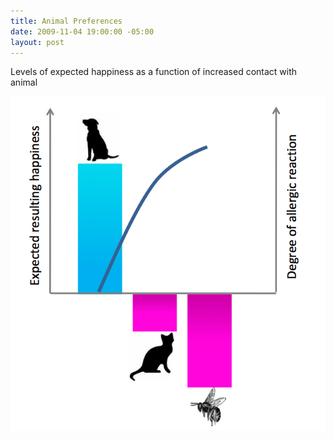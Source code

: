 ```yaml
---
title: Animal Preferences
date: 2009-11-04 19:00:00 -05:00
layout: post
---
```


Levels of expected happiness as a function of increased contact with animal

<img src="/images/animal-preferences.png" />